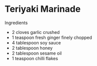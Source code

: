 # Teriyaki Marinade

Ingredients

-   2 cloves garlic crushed
-   1 teaspoon fresh ginger finely chopped
-   4 tablespoon soy sauce
-   2 tablespoon honey
-   2 tablespoon sesame oil
-   1 teaspoon chilli flakes
